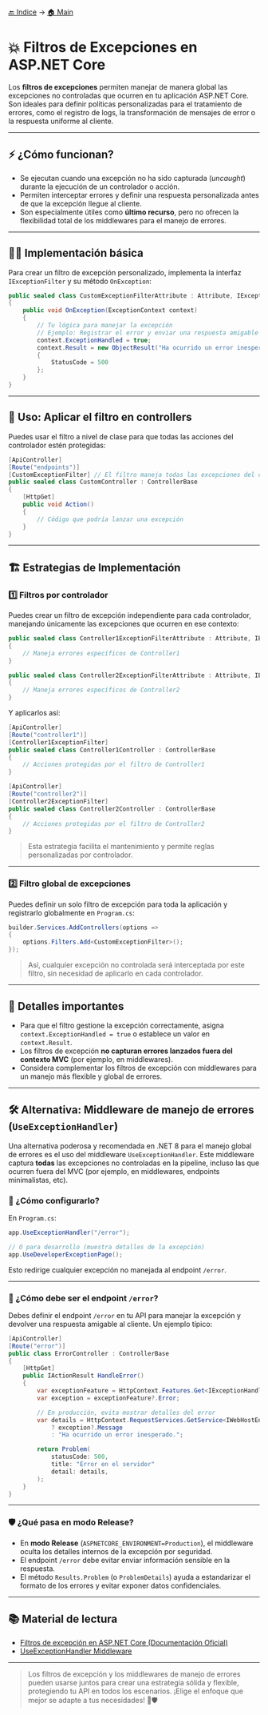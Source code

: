 [🔙 Indice](https://github.com/IngSoft-DA2/DA2-Tecnologia/tree/filters?tab=readme-ov-file#indice) -> [🏠 Main](https://github.com/IngSoft-DA2/DA2-Tecnologia/tree/main?tab=readme-ov-file#-temas-y-ejemplos-de-c%C3%B3digo)

# 💥 Filtros de Excepciones en ASP.NET Core

Los **filtros de excepciones** permiten manejar de manera global las excepciones no controladas que ocurren en tu aplicación ASP.NET Core. Son ideales para definir políticas personalizadas para el tratamiento de errores, como el registro de logs, la transformación de mensajes de error o la respuesta uniforme al cliente.

---

## ⚡ ¿Cómo funcionan?

- Se ejecutan cuando una excepción no ha sido capturada (_uncaught_) durante la ejecución de un controlador o acción.
- Permiten interceptar errores y definir una respuesta personalizada antes de que la excepción llegue al cliente.
- Son especialmente útiles como **último recurso**, pero no ofrecen la flexibilidad total de los middlewares para el manejo de errores.

---

## 🧑‍💻 Implementación básica

Para crear un filtro de excepción personalizado, implementa la interfaz `IExceptionFilter` y su método `OnException`:

```csharp
public sealed class CustomExceptionFilterAttribute : Attribute, IExceptionFilter
{
    public void OnException(ExceptionContext context)
    {
        // Tu lógica para manejar la excepción
        // Ejemplo: Registrar el error y enviar una respuesta amigable
        context.ExceptionHandled = true;
        context.Result = new ObjectResult("Ha ocurrido un error inesperado 😱")
        {
            StatusCode = 500
        };
    }
}
```

---

## 📌 Uso: Aplicar el filtro en controllers

Puedes usar el filtro a nivel de clase para que todas las acciones del controlador estén protegidas:

```csharp
[ApiController]
[Route("endpoints")]
[CustomExceptionFilter] // El filtro maneja todas las excepciones del controlador
public sealed class CustomController : ControllerBase
{
    [HttpGet]
    public void Action()
    {
        // Código que podría lanzar una excepción
    }
}
```

---

## 🏗️ Estrategias de Implementación

### 1️⃣ Filtros por controlador

Puedes crear un filtro de excepción independiente para cada controlador, manejando únicamente las excepciones que ocurren en ese contexto:

```csharp
public sealed class Controller1ExceptionFilterAttribute : Attribute, IExceptionFilter
{
    // Maneja errores específicos de Controller1
}

public sealed class Controller2ExceptionFilterAttribute : Attribute, IExceptionFilter
{
    // Maneja errores específicos de Controller2
}
```

Y aplicarlos así:

```csharp
[ApiController]
[Route("controller1")]
[Controller1ExceptionFilter]
public sealed class Controller1Controller : ControllerBase
{
    // Acciones protegidas por el filtro de Controller1
}

[ApiController]
[Route("controller2")]
[Controller2ExceptionFilter]
public sealed class Controller2Controller : ControllerBase
{
    // Acciones protegidas por el filtro de Controller2
}
```

> Esta estrategia facilita el mantenimiento y permite reglas personalizadas por controlador.

---

### 2️⃣ Filtro global de excepciones

Puedes definir un solo filtro de excepción para toda la aplicación y registrarlo globalmente en `Program.cs`:

```csharp
builder.Services.AddControllers(options =>
{
    options.Filters.Add<CustomExceptionFilter>();
});
```

> Así, cualquier excepción no controlada será interceptada por este filtro, sin necesidad de aplicarlo en cada controlador.

---

## 📝 Detalles importantes

- Para que el filtro gestione la excepción correctamente, asigna `context.ExceptionHandled = true` o establece un valor en `context.Result`.
- Los filtros de excepción **no capturan errores lanzados fuera del contexto MVC** (por ejemplo, en middlewares).
- Considera complementar los filtros de excepción con middlewares para un manejo más flexible y global de errores.

---

## 🛠️ Alternativa: Middleware de manejo de errores (`UseExceptionHandler`)

Una alternativa poderosa y recomendada en .NET 8 para el manejo global de errores es el uso del middleware `UseExceptionHandler`. Este middleware captura **todas** las excepciones no controladas en la pipeline, incluso las que ocurren fuera del MVC (por ejemplo, en middlewares, endpoints minimalistas, etc).

### 🚦 ¿Cómo configurarlo?

En `Program.cs`:

```csharp
app.UseExceptionHandler("/error");

// O para desarrollo (muestra detalles de la excepción)
app.UseDeveloperExceptionPage();
```

Esto redirige cualquier excepción no manejada al endpoint `/error`.

---

### 🏁 ¿Cómo debe ser el endpoint `/error`?

Debes definir el endpoint `/error` en tu API para manejar la excepción y devolver una respuesta amigable al cliente. Un ejemplo típico:

```csharp
[ApiController]
[Route("error")]
public class ErrorController : ControllerBase
{
    [HttpGet]
    public IActionResult HandleError()
    {
        var exceptionFeature = HttpContext.Features.Get<IExceptionHandlerFeature>();
        var exception = exceptionFeature?.Error;

        // En producción, evita mostrar detalles del error
        var details = HttpContext.RequestServices.GetService<IWebHostEnvironment>()?.IsDevelopment() == true
            ? exception?.Message
            : "Ha ocurrido un error inesperado.";

        return Problem(
            statusCode: 500,
            title: "Error en el servidor"
            detail: details,
        );
    }
}
```

---

### 🛡️ ¿Qué pasa en modo Release?

- En **modo Release** (`ASPNETCORE_ENVIRONMENT=Production`), el middleware oculta los detalles internos de la excepción por seguridad.
- El endpoint `/error` debe evitar enviar información sensible en la respuesta.
- El método `Results.Problem` (o `ProblemDetails`) ayuda a estandarizar el formato de los errores y evitar exponer datos confidenciales.

---

## 📚 Material de lectura

- [Filtros de excepción en ASP.NET Core (Documentación Oficial)](https://learn.microsoft.com/en-us/aspnet/core/mvc/controllers/filters?view=aspnetcore-8.0#exception-filters)
- [UseExceptionHandler Middleware](https://learn.microsoft.com/en-us/aspnet/core/fundamentals/error-handling?view=aspnetcore-8.0#the-useexceptionhandler-exception-handling-middleware)

---

> Los filtros de excepción y los middlewares de manejo de errores pueden usarse juntos para crear una estrategia sólida y flexible, protegiendo tu API en todos los escenarios. ¡Elige el enfoque que mejor se adapte a tus necesidades! 🚀🛡️
